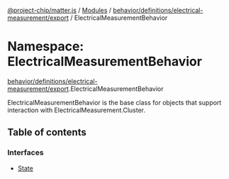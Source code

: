 [@project-chip/matter.js](../README.md) / [Modules](../modules.md) / [behavior/definitions/electrical-measurement/export](behavior_definitions_electrical_measurement_export.md) / ElectricalMeasurementBehavior

# Namespace: ElectricalMeasurementBehavior

[behavior/definitions/electrical-measurement/export](behavior_definitions_electrical_measurement_export.md).ElectricalMeasurementBehavior

ElectricalMeasurementBehavior is the base class for objects that support interaction with ElectricalMeasurement.Cluster.

## Table of contents

### Interfaces

- [State](../interfaces/behavior_definitions_electrical_measurement_export.ElectricalMeasurementBehavior.State.md)
